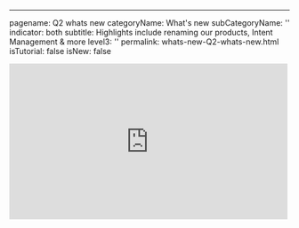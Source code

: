 ---
pagename: Q2 whats new
categoryName: What's new
subCategoryName: ''
indicator: both
subtitle: Highlights include renaming our products, Intent Management & more
level3: ''
permalink: whats-new-Q2-whats-new.html
isTutorial: false
isNew: false


<iframe id="vimeo_player" src="https://player.vimeo.com/video/437617228?autoplay=1&loop=1&autopause=0&muted=1" width="500" height="281" frameborder="0" muted webkitallowfullscreen mozallowfullscreen allowfullscreen></iframe>
